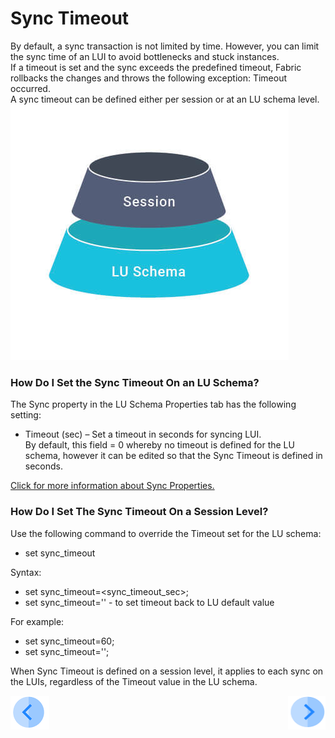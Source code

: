 # Sync Timeout

By default, a sync transaction is not limited by time. However, you can limit the sync time of an LUI to avoid bottlenecks and stuck instances.\
If a timeout is set and the sync exceeds the predefined timeout, Fabric rollbacks the changes and throws the following exception: Timeout occurred.\
A sync timeout can be defined either per session or at an LU schema level.
![image](/articles/14_sync_LU_instance/images/6_7_sync_timeout_levels.png)
### How Do I Set the Sync Timeout On an LU Schema?
The Sync property in the LU Schema Properties tab has the following setting:
* Timeout (sec) – Set a timeout in seconds for syncing LUI.\
By default, this field = 0 whereby no timeout is defined for the LU schema, however it can be edited so that the Sync Timeout is defined in seconds.

[Click for more information about Sync Properties.](/articles/14_sync_LU_instance/04_sync_methods.md)

### How Do I Set The Sync Timeout On a Session Level?
Use the following command to override the Timeout set for the LU schema:
* set sync_timeout

Syntax: 
* set sync_timeout=<sync_timeout_sec>;
* set sync_timeout='' - to set timeout back to LU default value

For example:
* set sync_timeout=60;
* set sync_timeout='';

When Sync Timeout is defined on a session level, it applies to each sync on the LUIs, regardless of the Timeout value in the LU schema.


[![Previous](/articles/images/Previous.png)](/articles/14_sync_LU_instance/07_sync_levels.md)[<img align="right" width="60" height="54" src="/articles/images/Next.png">](/articles/14_sync_LU_instance/09_skip_sync.md)








